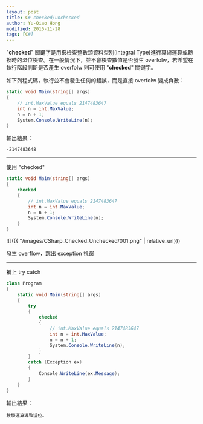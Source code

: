```yaml
---
layout: post
title: C# checked/unchecked
author: Yu-Qiao Hong
modified: 2016-11-28
tags: [C#]
---
```


"**checked**" 關鍵字是用來檢查整數類資料型別(Integral Type)進行算術運算或轉換時的溢位檢查。在一般情況下，並不會檢查數值是否發生 overfolw，若希望在執行階段判斷是否產生 overfolw 則可使用 "**checked**" 關鍵字。

如下列程式碼，執行並不會發生任何的錯誤，而是直接 overfolw 變成負數：

~~~csharp
static void Main(string[] args)
{
    // int.MaxValue equals 2147483647
    int n = int.MaxValue;
    n = n + 1;
    System.Console.WriteLine(n);
}
~~~

輸出結果：

~~~
-2147483648
~~~

----------

使用 "checked"

~~~csharp
static void Main(string[] args)
{
    checked
    {
        // int.MaxValue equals 2147483647
        int n = int.MaxValue;
        n = n + 1;
        System.Console.WriteLine(n);
    }
}
~~~

![]({{ "/images/CSharp_Checked_Unchecked/001.png" | relative_url}})

發生 overflow，跳出 exception 視窗

----------

補上 try catch

~~~csharp
class Program
{
    static void Main(string[] args)
    {
        try
        {
            checked
            {
                // int.MaxValue equals 2147483647
                int n = int.MaxValue;
                n = n + 1;
                System.Console.WriteLine(n);
            }
        }
        catch (Exception ex)
        {
            Console.WriteLine(ex.Message);
        }
    }
}
~~~

輸出結果：

~~~
數學運算導致溢位。
~~~